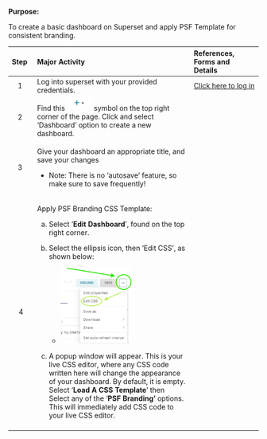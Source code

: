 **Purpose:**

To create a basic dashboard on Superset and apply PSF Template for consistent branding.

<table>
<colgroup>
<col style="width: 10%" />
<col style="width: 62%" />
<col style="width: 27%" />
</colgroup>
<thead>
<tr>
<th style="text-align: left;"><strong>Step</strong> </th>
<th style="text-align: left;"><strong>Major Activity</strong> </th>
<th style="text-align: left;"><strong>References, Forms and Details</strong> </th>
</tr>
</thead>
<tbody>
<tr>
<td style="text-align: center;">1 </td>
<td>Log into superset with your provided credentials.</td>
<td><a href="https://marinescience.info/superset/welcome/">Click here to log in</a></td>
</tr>
<tr>
<td style="text-align: center;">2 </td>
<td>Find this <img src="150-03_CreatingABasicDashboard_240911_media/media/image1.png" style="width:0.52903in;height:0.28856in" /> symbol on the top right corner of the page. Click and select ‘Dashboard’ option to create a new dashboard.</td>
<td></td>
</tr>
<tr>
<td style="text-align: center;">3 </td>
<td><p>Give your dashboard an appropriate title, and save your changes</p>
<ul>
<li><p>Note: There is no ‘autosave’ feature, so make sure to save frequently!</p></li>
</ul></td>
<td></td>
</tr>
<tr>
<td style="text-align: center;">4</td>
<td><p>Apply PSF Branding CSS Template:</p>
<ol type="a">
<li><p>Select ‘<strong>Edit Dashboard</strong>’, found on the top right corner.</p></li>
<li><p>Select the ellipsis icon, then ‘Edit CSS’, as shown below:</p>
<ul>
<li><p><img src="150-03_CreatingABasicDashboard_240911_media/media/image2.png" style="width:1.47954in;height:1.57771in" /></p></li>
</ul></li>
<li><p>A popup window will appear. This is your live CSS editor, where any CSS code written here will change the appearance of your dashboard. By default, it is empty. Select ‘<strong>Load A CSS Template</strong>’ then Select any of the ‘<strong>PSF Branding’</strong> options. This will immediately add CSS code to your live CSS editor.</p></li>
</ol></td>
<td></td>
</tr>
<tr>
<td style="text-align: center;"></td>
<td></td>
<td></td>
</tr>
</tbody>
</table>
